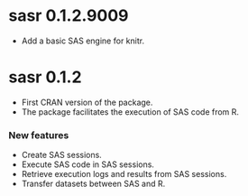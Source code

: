 # sasr 0.1.2.9009

* Add a basic SAS engine for knitr.

# sasr 0.1.2

* First CRAN version of the package.
* The package facilitates the execution of SAS code from R.

### New features
* Create SAS sessions.
* Execute SAS code in SAS sessions.
* Retrieve execution logs and results from SAS sessions.
* Transfer datasets between SAS and R.

